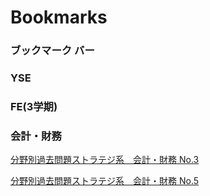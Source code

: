 ﻿# **Bookmarks**
### **ブックマーク バー**
### **YSE**
### **FE(3学期)**
### **会計・財務**
[分野別過去問題ストラテジ系　会計・財務 No.3](https://www.fe-siken.com/bunya.php?m=22&s=3&no=3)

[分野別過去問題ストラテジ系　会計・財務 No.5](https://www.fe-siken.com/bunya.php?m=22&s=3&no=5)
